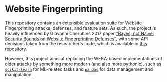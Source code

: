 # Website Fingerprinting
This repository contains an extensible evaluation suite for Website Fingerprinting attacks, defenses,
and feature sets. As such, the project is heavily influenced by Giovanni Cherubins 2017 paper
["Bayes, not Naïve: Security Bounds on Website Fingerprinting Defenses"](https://www.degruyter.com/downloadpdf/j/popets.2017.2017.issue-4/popets-2017-0046/popets-2017-0046.pdf),
with some API decisions taken from the researcher's code, which is available in 
[this repository](https://github.com/gchers/wfes).

However, this project aims at replacing the WEKA-based implementations of older attacks by something more modern (and
also more pythonic), such as [`scikit-learn`](https://scikit-learn.org/stable/) for ML-related tasks and 
[`pandas`](https://pandas.pydata.org/) for data management and manipulation.
